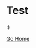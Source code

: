 # Test
:)

<a href="/index">Go Home</a>

<script id="markdownscript">
    console.log("test");
</script>